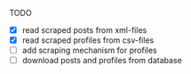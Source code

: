 TODO
- [x] read scraped posts from xml-files
- [x] read scraped profiles from csv-files
- [ ] add scraping mechanism for profiles
- [ ] download posts and profiles from database
